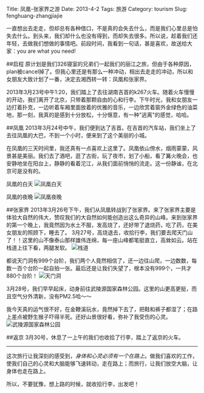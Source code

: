 Title: 凤凰-张家界之游
Date: 2013-4-2
Tags: 旅游
Category: tourism
Slug: fenghuang-zhangjiajie

一直想出去走走，但却总有各种借口，不是真的会失去什么，而是我们心里总是怕失去什么。到头来，我们却什么也没有得到，而却失去很多。所以说，趁着我们还年轻，去做我们想做的事情吧。前段时间，我看到一句话，甚是喜欢，故送给大家：you are what you need!

##启程
原计划是我们326寝室的兄弟们一起我们的丽江之旅，但由于各种原因，plan被cancel掉了。但我心里还是有那么一种冲动，相出去走走的冲动，所以和女朋友大致计划了一番，决定去湘西转一转：凤凰和张家界。

2013年3月23号中午1:20，我们踏上了去往湖南吉首的k267火车。随着火车慢慢的开动，我们离开了北京，只带着那颗自由的心和行李。下午时光，我和女朋友一边打着扑克，一边听着车厢里面放着的优雅的音乐，一边欣赏着窗外金绿色的油菜地，那一刻，我真的是感到十分放松，十分惬意，有一种"逃离"的感觉，哈哈。

##凤凰
2013年3月24号中午，我们便到达了吉首。在吉首的汽车站，我们坐上了去往凤凰的大巴，不到一个小时，便来到了这个美丽的小城。

在凤凰的三天时间里，我还真有一点喜欢上这里了。凤凰依山傍水，烟雨蒙蒙，风景甚是美丽。我们去了酒吧，逛了古街，玩了夜市，划了小船，看了篝火晚会，也安静地坐在阳台上，静静的看着沱江，从我们面前悄悄的流走。这一份静谧，在北京可是没有的。

凤凰的白天
![凤凰白天](./fenghuang02.JPG)

凤凰的夜晚
![凤凰夜晚](fenghuang01.JPG)

##张家界
2013年3月26号下午，我们从凤凰转战到了张家界。来了张家界主要是体验大自然的伟大，赞叹我们的大自然如何能创造出这么奇异的山峰。来到张家界的第一个晚上，我竟然因为水土不服，发高烧了，还好带了退烧药，吃了药，在美女朋友的照顾下，睡去了。
3月27号，高烧退去，收拾行李，我们要去爬天门山了！！这里的山不像泰山那样雄伟连绵，每一座山峰都笔挺直立，高耸如云。站在栈道上往下看，两腿发软。
![栈道](./tianmenshan01.jpg)

都说天门洞有999个台阶，我们两个人竟然相信了，还一边往山爬，一边数数，每数一百个台阶一起自拍一张。最后还是让我们失望了，根本没有999个，一共才880个台阶！
![天门洞](./tianmenshan02.jpg)

3月28号，我们早早起床，动身前往武陵源国家森林公园。这里的山更高更挺，而且空气分外清新，没有PM2.5哈～～

我今天真的运气很不好，在金鞭溪玩水，竟然掉下去了，把鞋和裤子都湿了；在路上差点被野生猴子吓得半死。还好山景很好看，弥补了我受伤的心灵。
![武陵源国家森林公园](./wulinyuan.jpg)

##返京
3月30号，休息了一上午的我们也收拾了行李，踏上了返京的火车。
***
这次旅行让我深刻的感受到，*身体和心灵必须有一个在路上*。做我们喜欢的工作，使我们自己的心灵和大脑能够飞速转动，走在路上；而旅行，让我们放空大脑，让身体也走在路上。

所以，不要犹豫，想上路的时候，就收拾行李，出发吧！

